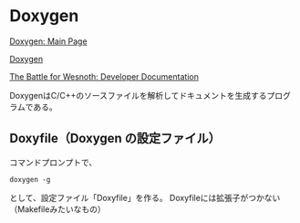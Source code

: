 # Doxygen

[Doxygen: Main Page](http://www.stack.nl/~dimitri/doxygen/ "Doxygen: Main Page")

[Doxygen](http://www.doxygen.jp/ "Doxygen")

[The Battle for Wesnoth: Developer Documentation](http://devdocs.wesnoth.org/ "The Battle for Wesnoth: Developer Documentation")

DoxygenはC/C++のソースファイルを解析してドキュメントを生成するプログラムである。

## Doxyfile（Doxygen の設定ファイル）

コマンドプロンプトで、

```
doxygen -g
```

として、設定ファイル「Doxyfile」を作る。 Doxyfileには拡張子がつかない（Makefileみたいなもの）
